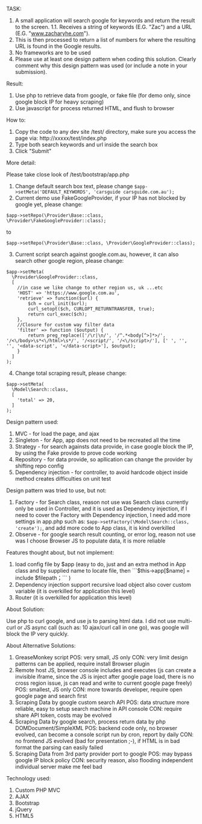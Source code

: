 TASK:

1. A small application will search google for keywords and return the result to the
   screen.
1.1. Receives a string of keywords (E.G. "Zac") and a URL (E.G. "www.zacharyhe.com").
2. This is then processed to return a list of numbers for where the resulting URL is
   found in the Google results.
3. No frameworks are to be used
4. Please use at least one design pattern when coding this solution. Clearly comment
   why this design pattern was used (or include a note in your submission).

Result:

1. Use php to retrieve data from google, or fake file (for demo only, since google
   block IP for heavy scraping)
2. Use javascript for process returned HTML, and flush to browser

How to:

1. Copy the code to any dev site /test/ directory, make sure you access the page via: http://xxxxx/test/index.php
2. Type both search keywords and url inside the search box
3. Click "Submit"

More detail:

Please take close look of /test/bootstrap/app.php

1. Change default search box text, please change ```$app->setMeta('DEFAULT_KEYWORDS', 'carsguide carsguide.com.au');```
2. Current demo use FakeGoogleProvider, if your IP has not blocked by google yet, please change:
```
$app->setRepo(\Provider\Base::class, \Provider\FakeGoogleProvider::class);
```
to
```
$app->setRepo(\Provider\Base::class, \Provider\GoogleProvider::class);
```
3. Current script search against google.com.au, however, it can also search other google region, please change:
```
$app->setMeta(
  \Provider\GoogleProvider::class,
  [
    //in case we like change to other region us, uk ...etc
    'HOST' => 'https://www.google.com.au',
    'retrieve' => function($url) {
        $ch = curl_init($url);
        curl_setopt($ch, CURLOPT_RETURNTRANSFER, true);
        return curl_exec($ch);
    },
    //Closure for custom way filter data
    'filter' => function ($output) {
        return preg_replace(['/\r|\n/', '/^.*<body[^>]*>/', '/<\/body>\s*<\/html>\s*/', '/<script/', '/<\/script>/'], [' ', '', '', '<data-script', '</data-script>'], $output);
    }
  ]
);
```
4. Change total scraping result, please change:
```
$app->setMeta(
  \Model\Search::class,
  [
    'total' => 20,
  ]
);
```

Design pattern used:

1. MVC - for load the page, and ajax
2. Singleton - for App, app does not need to be recreated all the time
3. Strategy - for search againsts data provide, in case google block the IP, by using the Fake provide to prove code working
4. Repository - for data provide, so apllication can change the provider by shifting repo config
5. Dependency injection - for controller, to avoid hardcode object inside method creates difficulties on unit test

Design pattern was tried to use, but not:

1. Factory - for Search class, reason not use was Search class currently only be
   used in Controller, and it is used as Dependency injection, if I need to cover
   the Factory with Dependency injection, I need add more settings in app.php such
   as: ```$app->setFactory(\Model\Search::class, 'create');```, and add more code
   to App class, it is kind overkilled
2. Observe - for google search result counting, or error log, reason not use was I
   choose Browser JS to populate data, it is more reliable

Features thought about, but not implement:

1. load config file by $app (easy to do, just and an extra method in App class and
   by supplied name to locate file, then ```$this->app[$name] = include $filepath；``` )
2. Dependency injection support recursive load object also cover custom variable
   (it is overkilled for application this level)
3. Router (it is overkilled for application this level)

About Solution:

Use php to curl google, and use js to parsing html data. I did not use multi-curl
or JS async call (such as: 10 ajax/curl call in one go), was google will block the
IP very quickly.

About Alternative Solutions:

1. GreaseMonkey script
   POS: very small, JS only
   CON: very limit design patterns can be applied, require install Browser plugin
2. Remote host JS, browser console includes and executes (js can create a invisible
   iframe, since the JS is inject after google page load, there is no cross region
   issue, js can read and write to current google page freely)
   POS: smallest, JS only
   CON: more towards developer, require open google page and search first
3. Scraping Data by google custom search API
   POS: data structure more reliable, easy to setup search machine in API console
   CON: require share API token, costs may be evolved
4. Scraping Data by google search, process return data by php DOMDocument/SimpleXML
   POS: backend code only, no browser evolved, can become a console script run by
   cron, report by daily
   CON: no frontend JS evolved (bad for presentation ;-\), if HTML is in bad format
   the parsing can easily failed
5. Scraping Data from 3rd party provider port to google
   POS: may bypass google IP block policy
   CON: security reason, also flooding independent individual server make me feel
   bad

Technology used:

1. Custom PHP MVC
2. AJAX
4. Bootstrap
5. jQuery
6. HTML5